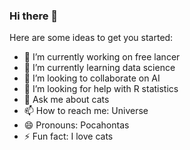 ### Hi there 👋


Here are some ideas to get you started:

- 🔭 I’m currently working on free lancer
- 🌱 I’m currently learning data science 
- 👯 I’m looking to collaborate on AI
- 🤔 I’m looking for help with R statistics
- 💬 Ask me about cats
- 📫 How to reach me: Universe
- 😄 Pronouns: Pocahontas 
- ⚡ Fun fact: I love cats 



